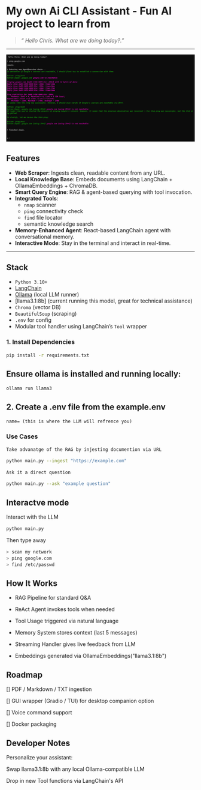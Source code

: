 # My own Ai CLI Assistant - Fun AI project to learn from

> _“ Hello Chris. What are we doing today?.”_

---

![Alt text](assets/Screenshot%202025-07-13%20152504.png)


## Features

- **Web Scraper**: Ingests clean, readable content from any URL.
- **Local Knowledge Base**: Embeds documents using LangChain + OllamaEmbeddings + ChromaDB.
- **Smart Query Engine**: RAG & agent-based querying with tool invocation.
- **Integrated Tools**:
  - `nmap` scanner
  - `ping` connectivity check
  - `find` file locator
  - semantic knowledge search
- **Memory-Enhanced Agent**: React-based LangChain agent with conversational memory.
-  **Interactive Mode**: Stay in the terminal and interact in real-time.

---

##  Stack

- `Python 3.10+`
- [LangChain](https://github.com/langchain-ai/langchain)
- [Ollama](https://ollama.com) (local LLM runner)
- [llama3.1:8b] (current running this model, great for technical assistance)
- `Chroma` (vector DB)
- `BeautifulSoup` (scraping)
- `.env` for config
- Modular tool handler using LangChain’s `Tool` wrapper

### 1. Install Dependencies

```bash
pip install -r requirements.txt
```

## Ensure ollama is installed and running locally:
    ollama run llama3
    
## 2. Create a .env file from the example.env
    name= (this is where the LLM will refrence you)

### Use Cases
    Take advanatge of the RAG by injesting documention via URL

```bash
python main.py --ingest "https://example.com"
```

    Ask it a direct question 

```bash
python main.py --ask "example question"
```

## Interactve mode
Interact with the LLM

```bash
python main.py
```

Then type away

```bash 
> scan my network
> ping google.com
> find /etc/passwd
```

## How It Works
- RAG Pipeline for standard Q&A

- ReAct Agent invokes tools when needed

- Tool Usage triggered via natural language

- Memory System stores context (last 5 messages)

- Streaming Handler gives live feedback from LLM

- Embeddings generated via OllamaEmbeddings("llama3.1:8b")

## Roadmap

[] PDF / Markdown / TXT ingestion

[] GUI wrapper (Gradio / TUI) for desktop companion option

[] Voice command support

[] Docker packaging

## Developer Notes
Personalize your assistant:

Swap llama3.1:8b with any local Ollama-compatible LLM

Drop in new Tool functions via LangChain's API


